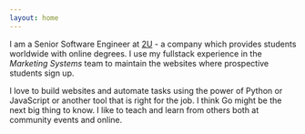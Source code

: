 ```yaml
---
layout: home
---
```


I am a Senior Software Engineer at [2U](https://2u.com/) - a company which provides students
worldwide with online degrees. I use my fullstack experience in the _Marketing Systems_ team to
maintain the websites where prospective students sign up.

I love to build websites and automate tasks using the power of Python or JavaScript or another tool
that is right for the job. I think Go might be the next big thing to know. I like to teach and learn
from others both at community events and online.
